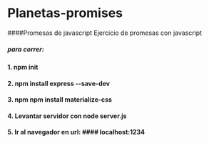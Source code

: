 # Planetas-promises
####Promesas de javascript
Ejercicio de promesas con javascript

##### para correr:
#### 1. npm init
#### 2. npm install express --save-dev
#### 3. npm npm install materialize-css
#### 4. Levantar servidor con node server.js
#### 5. Ir al navegador en url: #### localhost:1234



